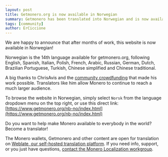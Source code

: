 ```yaml
---
layout: post
title: Getmonero.org is now available in Norwegian
summary: Getmonero has been translated into Norwegian and is now available in 14 languages
tags: [community]
author: ErCiccione
---
```


We are happy to announce that after months of work, this website is now available in Norwegian!

Norwegian is the 14th language available for getmonero.org, following English, Spanish, Italian, Polish, French, Arabic, Russian, German, Dutch, Brazilian Portuguese, Turkish, Chinese simplified and Chinese traditional.

A big thanks to ChrisAvis and the [community crowdfunding](https://ccs.getmonero.org/) that made his work possible. Translators like him allow Monero to continue to reach a much larger audience.

To browse the website in Norwegian, simply select `Norsk` from the language dropdown menu on the top right, or use this direct link: [https://www.getmonero.org/nb-no/index.html](https://www.getmonero.org/nb-no/index.html)

Do you want to help make Monero available to everybody in the world? Become a translator!

The Monero wallets, Getmonero and other content are open for translation on [Weblate, our self-hosted translation platform](https://translate.getmonero.org/projects/). If you need info, support, or you just have questions, [contact the Monero Localization workgroup](https://www.getmonero.org/community/workgroups/).
